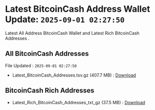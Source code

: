 # Latest BitcoinCash Address Wallet Update: `2025-09-01 02:27:50`

Latest All Address BitcoinCash Wallet and Latest Rich BitcoinCash Addresses .

## All BitcoinCash Addresses

File Updated : `2025-09-01 02:27:50`

- Latest_BitcoinCash_Addresses.tsv.gz (407.7 MB) : [Download](https://github.com/Pymmdrza/Rich-Address-Wallet/releases/tag/BitcoinCash)

## BitcoinCash Rich Addresses

- Latest_Rich_BitcoinCash_Addresses_txt_gz (37.5 MB) : [Download](https://github.com/Pymmdrza/Rich-Address-Wallet/releases/tag/BitcoinCash)
